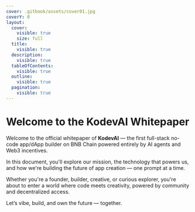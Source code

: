 ```yaml
---
cover: .gitbook/assets/cover01.jpg
coverY: 0
layout:
  cover:
    visible: true
    size: full
  title:
    visible: true
  description:
    visible: true
  tableOfContents:
    visible: true
  outline:
    visible: true
  pagination:
    visible: true
---
```


# Welcome to the KodevAI Whitepaper

Welcome to the official whitepaper of **KodevAI** — the first full-stack no-code app/dApp builder on BNB Chain powered entirely by AI agents and Web3 incentives.

In this document, you'll explore our mission, the technology that powers us, and how we're building the future of app creation — one prompt at a time.

Whether you're a founder, builder, creative, or curious explorer, you're about to enter a world where code meets creativity, powered by community and decentralized access.

Let’s vibe, build, and own the future — together.
